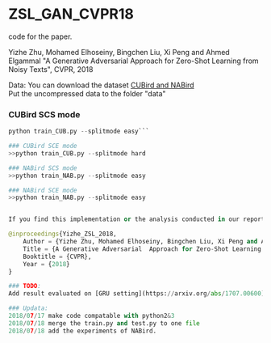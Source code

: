 # ZSL_GAN_CVPR18
code for the paper.

Yizhe Zhu, Mohamed Elhoseiny, Bingchen Liu, Xi Peng and Ahmed Elgammal
"A Generative Adversarial  Approach for Zero-Shot Learning from Noisy Texts", CVPR, 2018


Data:
You can download the dataset [CUBird and NABird](https://drive.google.com/open?id=1YUcYHgv4HceHOzza8OGzMp092taKAAq1)   
Put the uncompressed data to the folder "data"


### CUBird SCS mode
```python
python train_CUB.py --splitmode easy```

### CUBird SCE mode
>>python train_CUB.py --splitmode hard

### NABird SCS mode
>>python train_NAB.py --splitmode easy

### NABird SCE mode
>>python train_NAB.py --splitmode easy


If you find this implementation or the analysis conducted in our report helpful, please consider citing:

@inproceedings{Yizhe_ZSL_2018,
    Author = {Yizhe Zhu, Mohamed Elhoseiny, Bingchen Liu, Xi Peng and Ahmed Elgammal},
    Title = {A Generative Adversarial  Approach for Zero-Shot Learning from Noisy Texts},
    Booktitle = {CVPR},
    Year = {2018}
}

### TODO:
Add result evaluated on [GRU setting](https://arxiv.org/abs/1707.00600) 

### Updata:
2018/07/17 make code compatable with python2&3   
2018/07/18 merge the train.py and test.py to one file   
2018/07/18 add the experiments of NABird. 
